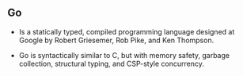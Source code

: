 ## Go 

- Is a statically typed, compiled programming language designed at Google by Robert Griesemer, Rob Pike, and Ken Thompson. 
- Go is syntactically similar to C, but with memory safety, garbage collection, structural typing, and CSP-style concurrency.